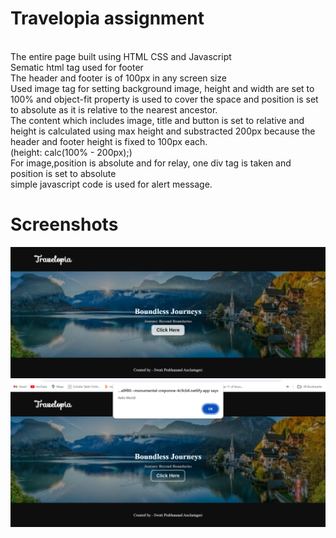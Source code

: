 # Travelopia assignment
<br> The entire page built using HTML CSS and Javascript
<br> Sematic html tag used for footer 
<br> The header and footer is of 100px in any screen size
<br> Used image tag for setting background image, height and width are set to 100% and object-fit property is used to cover the space and position is set to absolute as it is relative to the nearest ancestor.
<br> The content which includes image, title and button is set to relative and height is calculated using max height and substracted 200px because the header and footer height is fixed to 100px each.
<br>(height: calc(100% - 200px);)
<br> For image,position is absolute and for relay, one div tag is taken and position is set to absolute
<br> simple javascript code is used for alert message.
<br>
# Screenshots

![picture 1](https://github.com/swati-anchatageri/travelopia/blob/main/image/ss1.png)
![picture 1](https://github.com/swati-anchatageri/travelopia/blob/main/image/ss2.png)